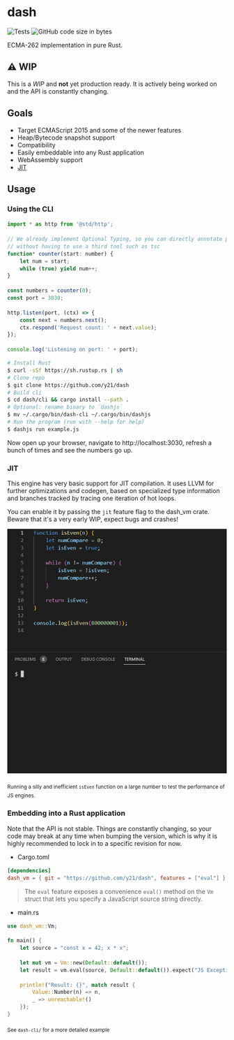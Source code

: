 # dash
![Tests](https://github.com/y21/dash/actions/workflows/test.yml/badge.svg)
![GitHub code size in bytes](https://img.shields.io/github/languages/code-size/y21/dash)

ECMA-262 implementation in pure Rust. 

## ⚠️ WIP
This is a *WIP* and **not** yet production ready. It is actively being worked on and the API is constantly changing.

## Goals
- Target ECMAScript 2015 and some of the newer features
- Heap/Bytecode snapshot support
- Compatibility
- Easily embeddable into any Rust application
- WebAssembly support
- [JIT](#jit)

## Usage
### Using the CLI
```js
import * as http from '@std/http';

// We already implement Optional Typing, so you can directly annotate parameters and variables with types
// without having to use a third tool such as tsc
function* counter(start: number) {
    let num = start;
    while (true) yield num++;
}

const numbers = counter(0);
const port = 3030;

http.listen(port, (ctx) => {
    const next = numbers.next();
    ctx.respond('Request count: ' + next.value);
});

console.log('Listening on port: ' + port);
```
```sh
# Install Rust
$ curl -sSf https://sh.rustup.rs | sh
# Clone repo
$ git clone https://github.com/y21/dash
# Build cli
$ cd dash/cli && cargo install --path .
# Optional: rename binary to `dashjs`
$ mv ~/.cargo/bin/dash-cli ~/.cargo/bin/dashjs
# Run the program (run with --help for help)
$ dashjs run example.js
```
Now open up your browser, navigate to http://localhost:3030, refresh a bunch of times and see the numbers go up.

### JIT
This engine has very basic support for JIT compilation. It uses LLVM for further optimizations and codegen, based on specialized type information and branches tracked by tracing one iteration of hot loops.

You can enable it by passing the `jit` feature flag to the dash_vm crate. Beware that it's a very early WIP, expect bugs and crashes!

![JIT Demo](.github/img/JitDemo.gif)

<sub>Running a silly and inefficient `isEven` function on a large number to test the performance of JS engines.</sub>

### Embedding into a Rust application
Note that the API is not stable. Things are constantly changing, so your code may break at any time when bumping the version, which is why it is highly recommended to lock in to a specific revision for now.

- Cargo.toml
```toml
[dependencies]
dash_vm = { git = "https://github.com/y21/dash", features = ["eval"] }
```
> The `eval` feature exposes a convenience `eval()` method on the `Vm` struct
> that lets you specify a JavaScript source string directly.

- main.rs
```rs
use dash_vm::Vm;

fn main() {
    let source = "const x = 42; x * x";

    let mut vm = Vm::new(Default::default());
    let result = vm.eval(source, Default::default()).expect("JS Exception");

    println!("Result: {}", match result {
        Value::Number(n) => n,
        _ => unreachable!()
    });
}
```
<sub>See `dash-cli/` for a more detailed example</sub>

